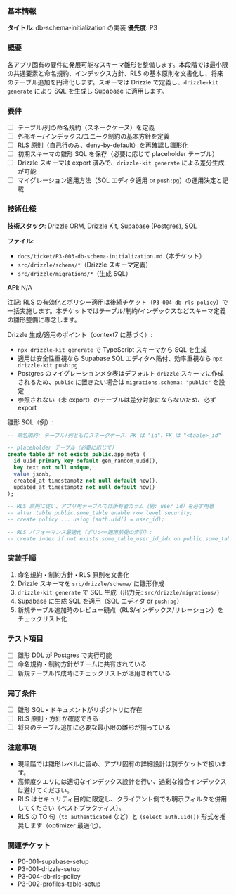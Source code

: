 ### 基本情報

**タイトル**: db-schema-initialization の実装
**優先度**: P3

### 概要

各アプリ固有の要件に発展可能なスキーマ雛形を整備します。本段階では最小限の共通要素と命名規約、インデックス方針、RLS の基本原則を文書化し、将来のテーブル追加を円滑化します。スキーマは Drizzle で定義し、`drizzle-kit generate` により SQL を生成し Supabase に適用します。

### 要件

- [ ] テーブル/列の命名規約（スネークケース）を定義
- [ ] 外部キー/インデックス/ユニーク制約の基本方針を定義
- [ ] RLS 原則（自己行のみ、deny-by-default）を再確認し雛形化
- [ ] 初期スキーマの雛形 SQL を保存（必要に応じて placeholder テーブル）
- [ ] Drizzle スキーマは export 済みで、`drizzle-kit generate` による差分生成が可能
- [ ] マイグレーション適用方法（SQL エディタ適用 or `push:pg`）の運用決定と記載

### 技術仕様

**技術スタック**: Drizzle ORM, Drizzle Kit, Supabase (Postgres), SQL

**ファイル**:

- `docs/ticket/P3-003-db-schema-initialization.md`（本チケット）
- `src/drizzle/schema/*`（Drizzle スキーマ定義）
- `src/drizzle/migrations/*`（生成 SQL）

**API**: N/A

注記: RLS の有効化とポリシー適用は後続チケット（`P3-004-db-rls-policy`）で一括実施します。本チケットではテーブル/制約/インデックスなどスキーマ定義の雛形整備に専念します。

Drizzle 生成/適用のポイント（context7 に基づく）:

- `npx drizzle-kit generate` で TypeScript スキーマから SQL を生成
- 適用は安全性重視なら Supabase SQL エディタへ貼付、効率重視なら `npx drizzle-kit push:pg`
- Postgres のマイグレーションメタ表はデフォルト `drizzle` スキーマに作成されるため、`public` に置きたい場合は `migrations.schema: "public"` を設定
- 参照されない（未 export）のテーブルは差分対象にならないため、必ず export

雛形 SQL（例）:

```sql
-- 命名規約: テーブル/列ともにスネークケース、PK は "id"、FK は "<table>_id"

-- placeholder テーブル（必要に応じて）
create table if not exists public.app_meta (
  id uuid primary key default gen_random_uuid(),
  key text not null unique,
  value jsonb,
  created_at timestamptz not null default now(),
  updated_at timestamptz not null default now()
);

-- RLS 原則に従い、アプリ用テーブルでは所有者カラム（例: user_id）を必ず用意
-- alter table public.some_table enable row level security;
-- create policy ... using (auth.uid() = user_id);

-- RLS パフォーマンス最適化（ポリシー適用前提の索引）:
-- create index if not exists some_table_user_id_idx on public.some_table using btree(user_id);
```

### 実装手順

1. 命名規約・制約方針・RLS 原則を文書化
2. Drizzle スキーマを `src/drizzle/schema/` に雛形作成
3. `drizzle-kit generate` で SQL 生成（出力先: `src/drizzle/migrations/`）
4. Supabase に生成 SQL を適用（SQL エディタ or `push:pg`）
5. 新規テーブル追加時のレビュー観点（RLS/インデックス/リレーション）をチェックリスト化

### テスト項目

- [ ] 雛形 DDL が Postgres で実行可能
- [ ] 命名規約・制約方針がチームに共有されている
- [ ] 新規テーブル作成時にチェックリストが活用されている

### 完了条件

- [ ] 雛形 SQL・ドキュメントがリポジトリに存在
- [ ] RLS 原則・方針が確認できる
- [ ] 将来のテーブル追加に必要な最小限の雛形が揃っている

### 注意事項

- 現段階では雛形レベルに留め、アプリ固有の詳細設計は別チケットで扱います。
- 高頻度クエリには適切なインデックス設計を行い、過剰な複合インデックスは避けてください。
- RLS はセキュリティ目的に限定し、クライアント側でも明示フィルタを併用してください（ベストプラクティス）。
- RLS の TO 句（`to authenticated` など）と `(select auth.uid())` 形式を推奨します（optimizer 最適化）。

### 関連チケット

- P0-001-supabase-setup
- P3-001-drizzle-setup
- P3-004-db-rls-policy
- P3-002-profiles-table-setup
